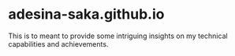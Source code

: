 # adesina-saka.github.io
This is to meant to provide some intriguing insights on my technical capabilities and achievements.
